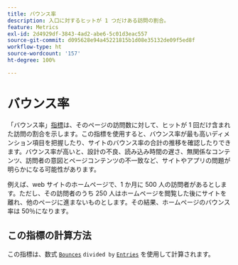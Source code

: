 ```yaml
---
title: バウンス率
description: 入口に対するヒットが 1 つだけある訪問の割合。
feature: Metrics
exl-id: 2d4929df-3843-4ad2-abe6-5c01d3eac557
source-git-commit: d095628e94a45221815b1d08e35132de09f5ed8f
workflow-type: ht
source-wordcount: '157'
ht-degree: 100%

---
```


# バウンス率

「バウンス率」[指標](overview.md)は、そのページの訪問数に対して、ヒットが 1 回だけ含まれた訪問の割合を示します。この指標を使用すると、バウンス率が最も高いディメンション項目を把握したり、サイトのバウンス率の合計の推移を確認したりできます。バウンス率が高いと、設計の不良、読み込み時間の遅さ、無関係なコンテンツ、訪問者の意図とページコンテンツの不一致など、サイトやアプリの問題が明らかになる可能性があります。

例えば、web サイトのホームページで、1 か月に 500 人の訪問者があるとします。ただし、その訪問者のうち 250 人はホームページを閲覧した後にサイトを離れ、他のページに進まないものとします。その結果、ホームページのバウンス率は 50％になります。

## この指標の計算方法

この指標は、数式 [`Bounces`](bounces.md) `divided by` [`Entries`](entries.md) を使用して計算されます。
